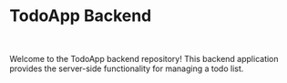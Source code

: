 <h1>TodoApp Backend</h1>
<br>
<p>Welcome to the TodoApp backend repository! This backend application provides the server-side functionality for managing a todo list.</p>
